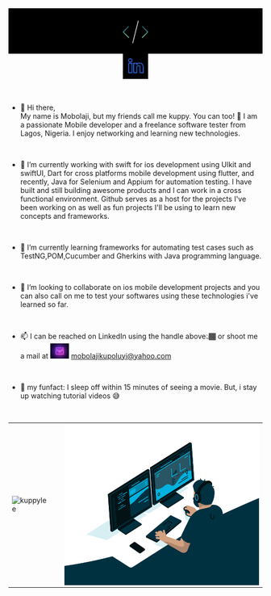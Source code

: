 <img align="right" alt="GIF" src="https://raw.githubusercontent.com/kuppylee/kuppylee/main/header.jpeg" />

<br/>

<p align='center'>
<a href="https://www.linkedin.com/in/mobolaji-kupoluyi-30b938b6/"><img height="50" alt="Kuppylee's LinkedIn" src="https://raw.githubusercontent.com/kuppylee/kuppylee/main/linkedin.png"></a>
</p>

<br/>

- 👋 Hi there,<br/> My name is Mobolaji, but my friends call me kuppy. You can too! 🤩
I am a passionate Mobile developer and a freelance software tester from Lagos, Nigeria. I enjoy networking and learning new technologies. 

 <br/>
 
- 🔭 I’m currently working with swift for ios development using UIkit and swiftUI, Dart for cross platforms mobile development using flutter, and recently, Java for Selenium and Appium for automation testing. I have built and still building awesome products and I can work in a cross functional environment. Github serves as a host for the projects I've been working on as well as fun projects I'll be using to learn new concepts and frameworks.

<br/>

- 🌱 I’m currently learning frameworks for automating test cases such as TestNG,POM,Cucumber and Gherkins with Java programming language. 

<br/>

- 👯 I’m looking to collaborate on ios mobile development projects and you can also call on me to test your softwares using these technologies i've learned so far.

<br/>

- 📫 I can be reached on LinkedIn using the handle above👆🏾 or shoot me a mail at <img alt="kuppylee's Mail" src="https://raw.githubusercontent.com/kuppylee/kuppylee/main/gmail.jpeg" height="30" /> mobolajikupoluyi@yahoo.com

<br/>

- 🤪 my funfact: I sleep off within 15 minutes of seeing a movie. But, i stay up watching tutorial videos 😅 

<br/>

<table>
 <tr>
  <td>
   <p align="left"> <img src="https://github-readme-stats.vercel.app/api?username=kuppylee&show_icons=true&theme=gotham" alt="kuppylee" />
  </td>
  <td>
   <p align="bottom" <img src="https://github-readme-stats.vercel.app/api/top-langs/?username=kuppylee&hide_title=1" alt="kuppylee" />
  </td>
  <td>
    <img align="right" alt="GIF" src="https://raw.githubusercontent.com/kuppylee/kuppylee/main/code.gif?raw=true" width="400" height="320" />
  </td>
 </tr>
</table>
